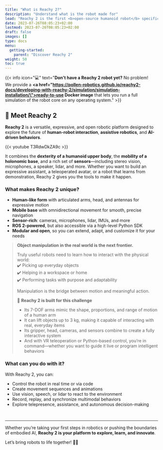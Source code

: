 ```yaml
---
title: "What is Reachy 2?"
description: "Understand what is the robot made for"
lead: "Reachy 2 is the first <b>open-source humanoid robot</b> specifically designed for the <b>development of embodied AI and real-world applications</b>."
date: 2023-07-26T08:05:23+02:00
lastmod: 2023-07-26T08:05:23+02:00
draft: false
images: []
type: docs
menu:
  getting-started:
    parent: "Discover Reachy 2"
weight: 50
toc: true
---
```


{{< info icon="💻" text="<b>Don't have a Reachy 2 robot yet?</b> No problem!</br>We provide a <b><a href=\"https://pollen-robotics.github.io/reachy2-docs/developing-with-reachy-2/simulation/simulation-installation/\">ready-to-use Docker image</a></b>  that lets you run a full simulation of the robot core on any operating system." >}}

## 🤖 Meet Reachy 2

**Reachy 2** is a versatile, expressive, and open robotic platform designed to explore the future of **human-robot interaction**, **assistive robotics**, and **AI-driven behaviors**.

{{< youtube T3RdwDkZA9c >}}
<br>

It combines the **dexterity of a humanoid upper body**, the **mobility of a holonomic base**, and a rich set of **sensors**—including stereo vision, microphones, a speaker, lidar, and more. Whether you want to build an expressive assistant, a teleoperated avatar, or a robot that learns from demonstration, Reachy 2 gives you the tools to make it happen.


### What makes Reachy 2 unique?

- **Human-like form** with articulated arms, head, and antennas for expressive motion  
- **Mobile base** with omnidirectional movement for smooth, precise navigation  
- **Sensor-rich**: cameras, microphones, lidar, IMUs, and more  
- **ROS 2-powered**, but also accessible via a high-level Python SDK  
- **Modular and open**, so you can extend, adapt, and customize it for your needs


> **Object manipulation in the real world is the next frontier.**
>
>Truly useful robots need to learn how to interact with the physical world:  
>✔️ Picking up everyday objects  
>✔️ Helping in a workspace or home  
>✔️ Performing tasks with purpose and adaptability  
>
>Manipulation is the bridge between motion and meaningful action.
>
>💪 **Reachy 2 is built for this challenge**  
>- Its 7-DOF arms mimic the shape, proportions, and range of motion of a human arm
>- It can lift objects up to 3 kg, making it capable of interacting with real, everyday items
>- Its gripper, head, cameras, and sensors combine to create a fully interactive system
>- And with VR teleoperation or Python-based control, you’re in command—whether you want to guide it live or program intelligent behaviors


### What can you do with it?

With Reachy 2, you can:
- Control the robot in real time or via code  
- Create movement sequences and animations  
- Use vision, speech, or lidar to react to the environment  
- Record, replay, and synchronize multimodal behaviors  
- Explore telepresence, assistance, and autonomous decision-making

<br>

---

Whether you’re taking your first steps in robotics or pushing the boundaries of embodied AI, **Reachy 2 is your platform to explore, learn, and innovate**.

Let’s bring robots to life together! 🤝🤖